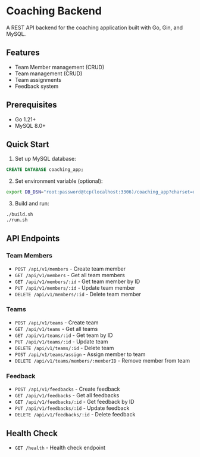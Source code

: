 # Coaching Backend

A REST API backend for the coaching application built with Go, Gin, and MySQL.

## Features

- Team Member management (CRUD)
- Team management (CRUD) 
- Team assignments
- Feedback system

## Prerequisites

- Go 1.21+
- MySQL 8.0+

## Quick Start

1. Set up MySQL database:
```sql
CREATE DATABASE coaching_app;
```

2. Set environment variable (optional):
```bash
export DB_DSN="root:password@tcp(localhost:3306)/coaching_app?charset=utf8mb4&parseTime=True&loc=Local"
```

3. Build and run:
```bash
./build.sh
./run.sh
```

## API Endpoints

### Team Members
- `POST /api/v1/members` - Create team member
- `GET /api/v1/members` - Get all team members
- `GET /api/v1/members/:id` - Get team member by ID
- `PUT /api/v1/members/:id` - Update team member
- `DELETE /api/v1/members/:id` - Delete team member

### Teams
- `POST /api/v1/teams` - Create team
- `GET /api/v1/teams` - Get all teams
- `GET /api/v1/teams/:id` - Get team by ID
- `PUT /api/v1/teams/:id` - Update team
- `DELETE /api/v1/teams/:id` - Delete team
- `POST /api/v1/teams/assign` - Assign member to team
- `DELETE /api/v1/teams/members/:memberID` - Remove member from team

### Feedback
- `POST /api/v1/feedbacks` - Create feedback
- `GET /api/v1/feedbacks` - Get all feedbacks
- `GET /api/v1/feedbacks/:id` - Get feedback by ID
- `PUT /api/v1/feedbacks/:id` - Update feedback
- `DELETE /api/v1/feedbacks/:id` - Delete feedback

## Health Check

- `GET /health` - Health check endpoint